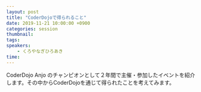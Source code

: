 ```yaml
---
layout: post
title: "CoderDojoで得られること"
date: 2019-11-21 10:00:00 +0900
categories: session
thumbnail:
tags:
speakers:
    - くろやなぎひろあき
time:
---
```


CoderDojo Anjo のチャンピオンとして２年間で主催・参加したイベントを紹介します。その中からCoderDojoを通じて得られたことを考えてみます。
